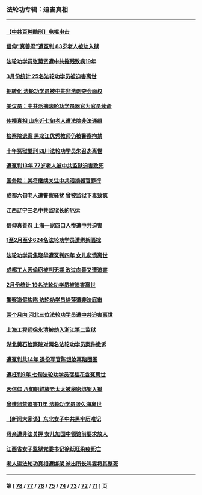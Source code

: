 ### 法轮功专辑：迫害真相
---
#### [【中共百种酷刑】电棍电击](../../pages/nf4379/n13964477.md?04080430) 
#### [信仰“真善忍”遭冤判 83岁老人被劫入狱](../../pages/nf4379/n13958286.md?04080430) 
#### [法轮功学员张菊贤遭中共摧残致疯19年](../../pages/nf4379/n13962633.md?04080430) 
#### [3月份统计 25名法轮功学员被迫害离世](../../pages/nf4379/n13963851.md?04080430) 
#### [拒转化 法轮功学员被中共非法剥夺会面权](../../pages/nf4379/n13961975.md?04080430) 
#### [美议员：中共活摘法轮功学员器官为官员续命](../../pages/nf4379/n13961550.md?04080430) 
#### [传播真相 山东近七旬老人遭法院非法通缉](../../pages/nf4379/n13961068.md?04080430) 
#### [检察院退案 黑龙江优秀教师仍被警察拘禁](../../pages/nf4379/n13960361.md?04080430) 
#### [十年冤狱酷刑 四川法轮功学员朱召杰离世](../../pages/nf4379/n13959794.md?04080430) 
#### [遭冤判13年 77岁老人被中共监狱迫害致死](../../pages/nf4379/n13953812.md?04080430) 
#### [国务院：美将继续关注中共活摘器官罪行](../../pages/nf4379/n13954656.md?04080430) 
#### [成都六旬老人遭警察骚扰 曾被监狱下毒致疯](../../pages/nf4379/n13952299.md?04080430) 
#### [江西辽宁三名中共监狱长的厄运](../../pages/nf4379/n13951740.md?04080430) 
#### [信仰真善忍 上海一家四口人惨遭中共迫害](../../pages/nf4379/n13950973.md?04080430) 
#### [1至2月至少624名法轮功学员遭绑架骚扰](../../pages/nf4379/n13950181.md?04080430) 
#### [法轮功学员焦晓华遭冤判四年 女儿悲愤离世](../../pages/nf4379/n13949614.md?04080430) 
#### [成都工人因偷窃被判无期 改过向善又遭迫害](../../pages/nf4379/n13948561.md?04080430) 
#### [2月份统计 19名法轮功学员被迫害离世](../../pages/nf4379/n13947335.md?04080430) 
#### [警察造假构陷 法轮功学员徐萍遭非法庭审](../../pages/nf4379/n13946469.md?04080430) 
#### [两个月内 河北三位法轮功学员遭中共迫害离世](../../pages/nf4379/n13945856.md?04080430) 
#### [上海工程师徐永清被劫入浙江第二监狱](../../pages/nf4379/n13945041.md?04080430) 
#### [湖北黄石检察院对两名法轮功学员案件撤诉](../../pages/nf4379/n13944382.md?04080430) 
#### [遭冤判共14年 退役军官陈银汝再陷囹圄](../../pages/nf4379/n13943569.md?04080430) 
#### [遭枉判9年 七旬法轮功学员宿桂花含冤离世](../../pages/nf4379/n13943708.md?04080430) 
#### [因信仰 八旬朝鲜族老太太被秘密绑架入狱](../../pages/nf4379/n13942333.md?04080430) 
#### [曾遭监禁迫害11年 法轮功学员张久海离世](../../pages/nf4379/n13941569.md?04080430) 
#### [【新闻大家谈】东北女子中共黑牢历难记](../../pages/nf4379/n13942450.md?04080430) 
#### [母亲遭非法关押 女儿加国中领馆前要求放人](../../pages/nf4379/n13941094.md?04080430) 
#### [江西省女子监狱党委书记徐跃旺染疫死亡](../../pages/nf4379/n13940039.md?04080430) 
#### [老人讲法轮功真相遭绑架 派出所长叫嚣将其整死](../../pages/nf4379/n13939553.md?04080430) 

---
#### 第 [ [78](./78.md?04080430) / [77](./77.md?04080430) / [76](./76.md?04080430) / [75](./75.md?04080430) / [74](./74.md?04080430) / [73](./73.md?04080430) / [72](./72.md?04080430) / [71](./71.md?04080430) ] 页
